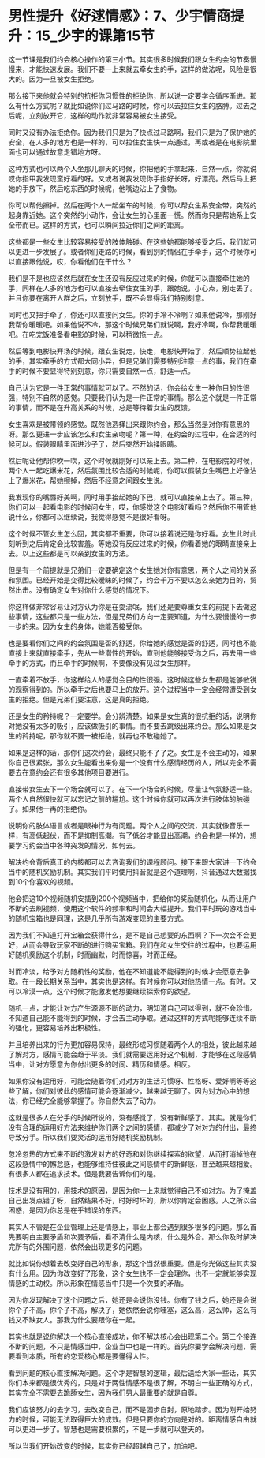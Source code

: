 # 男性提升《好逑情感》：7、少宇情商提升：15_少宇的课第15节

这一节课是我们约会核心操作的第三小节。其实很多时候我们跟女生约会的节奏慢慢来，才能快速发展。我们不要一上来就去牵女生的手，这样的做法呢，风险是很大的。因为一旦被女生拒绝。

那么接下来他就会特别的抗拒你习惯性的拒绝你，所以说一定要学会循序渐进。那么有什么方式呢？就比如说你们过马路的时候，你可以去拉住女生的胳膊。过去之后呢，立刻放开它，这样的动作就非常容易被女生接受。

同时又没有办法拒绝你。因为我们只是为了快点过马路啊，我们只是为了保护她的安全，在人多的地方也是一样的，可以拉住女生快一点通过，再或者是在电影院里面也可以通过故意走错地方呀。

这种方式也可以两个人坐那儿聊天的时候，你把他的手拿起来，自然一点，你就说哎你指甲我发现蛮好看的呀。又或者说我发现你手指好长呀，好漂亮。然后马上把她的手放下，然后吃东西的时候呢，他嘴边沾上了食物。

你可以帮他擦掉。然后在两个人一起坐车的时候，你可以帮女生系安全带，突然的起身靠近她。这个突然的小动作，会让女生的心里面一慌。然而你只是帮她系上安全带而已。这样的方式，也可以瞬间拉近你们之间的距离。

这些都是一些女生比较容易接受的肢体触碰。在这些她都能够接受之后，我们就可以更进一步发展了。或者你们走路的时候，看到别的情侣在手牵手，这个时候你可以直接跟他说，哎，你看他们在干什么？

我们是不是也应该然后就在女生还没有反应过来的时候，你就可以直接牵住她的手，同样在人多的地方也可以直接去牵住女生的手，跟她说，小心点，别走丢了。并且你要在离开人群之后，立刻放手，既不会显得我们特别刻意。

同时也又把手牵了，你还可以直接问女生。你的手冷不冷啊？如果他说冷，那刚好我帮你暖暖吧。如果他说不冷，那这个时候兄弟们就说啊，我好冷啊，你帮我暖暖吧。在吃完饭准备看电影的时候，可以稍微拖一点。

然后等到电影快开场的时候，跟女生说走，快走，电影快开始了，然后顺势拉起他的手，其实牵手的方式都大同小异，但是兄弟们需要特别注意一点的事，我们在牵手的时候不要显得特别刻意，你只需要自然一点，舒适一点。

自己认为它是一件正常的事情就可以了。不然的话，你会给女生一种你目的性很强，特别不自然的感觉。只要我们认为是一件正常的事情。那么这个就是一件正常的事情，而不是在升高关系的时候，总是等待着女生的反馈。

女生喜欢是被带领的感觉。既然他选择出来跟你约会，那么当然是对你有意思的呀。那么更进一步应该怎么和女生亲吻呢？第一种，在约会的过程中，在合适的时候可以。假装眼睛里面进沙子了，然后突然开始揉眼睛。

然后呢让他帮你吹一吹，这个时候就刚好可以亲上去。第二种，在电影院的时候，两个人一起吃爆米花，然后氛围比较合适的时候呢，你可以假装女生嘴巴上好像沾上了爆米花，帮她擦掉，然后不经意之间跟女生说。

我发现你的嘴唇好美啊，同时用手抬起她的下巴，就可以直接亲上去了。第三种，你们可以一起看电影的时候问女生，哎，你感觉这个电影好看吗？然后你不用管他说什么，你都可以继续说，我觉得感觉不是很好看呀。

这个时候不管女生怎么回，其实都不重要，你可以接着说还是你好看。女生此时此刻听到之后肯定会比较害羞。等她没有反应过来的时候，你看着她的眼睛直接亲上去。以上这些都是可以亲到女生的方法。

但是有一个前提就是兄弟们一定要确定这个女生她对你有意思，两个人之间的关系和氛围。已经开始是变得比较暧昧的时候了，约会千万不要以怎么亲她为目的，贸然出击。没有确定女生对你什么感觉的情况下。

你这样做非常容易让对方认为你是在耍流氓，我们还是要尊重女生的前提下去做这些事情，这些都只是一些方法，但是兄弟们方向一定要知道，为什么要慢慢的一步一步的来。因为女生的身体，她能否接受你。

也是要看你们之间的约会氛围是否的舒适，你给她的感觉是否的舒适，同时也不能直接上来就直接牵手，先从一些潜性的开始，直到他能够接受你之后，再去用一些牵手的方式，而且牵手的时候啊，不要像没有见过女生那样。

一直牵着不放手，你这样给人的感觉会目的性很强。这时候这些女生都是能够敏锐的观察得到的。所以牵手之后也要马上的放开。这个过程当中一定会经常遭受到女生的拒绝。但是兄弟们要注意，这是真的拒绝。

还是女生的矜持呢？一定要学。会分辨清楚。如果是女生真的很抗拒的话，说明你对她没有太多的吸引，应该做吸引的事情。而不要去跳级出来约会。那么如果是女生的矜持呢，那你就不要一被拒绝，就再也不敢碰她了。

如果是这样的话，那你们这次约会，最终只能不了了之。女生是不会主动的，如果你自己很紧张，那么女生能看出来你是一个没有什么感情经历的人，所以完全不需要去在意约会还有很多其他项目要进行。

直接带女生去下一个场合就可以了。在下一个场合的时候，尽量让气氛舒适一些。两个人自然很快就可以忘记之前的尴尬。这个时候你就可以再次进行肢体的触碰了。如果他一再的拒绝你。

说明你的肢体语言或者是眼神行为有问题。两个人之间的交流，其实就像音乐一样，有高低起伏，而不是抑制高潮。有了低谷才能显出高潮，约会也是一样的，想要学习约会当中各种突发的情况，如何去。

解决约会背后真正的内核都可以去咨询我们的课程顾问。接下来跟大家讲一下约会当中的随机奖励机制。其实我们平时使用抖音就是这个道理啊，抖音通过大数据找到10个你喜欢的视频。

他会把这10个视频随机安插到200个视频当中，把给你的奖励随机化，从而让用户不断的去刷视频，使用这个软件的频率和时间会大幅提升。我们平时玩的游戏当中的随机宝箱也是同理，这是几乎所有游戏变现的主要方式。

因为我们不知道打开宝箱会获得什么，是不是自己想要的东西啊？下一次会不会更好，从而会导致玩家不断的进行购买宝箱。我们在和女生交往的过程中，也要运用好随机奖励这个机制，时而幽默，时而惊喜，时而正经。

时而冷淡，给予对方随机性的奖励，他在不知道能不能得到的时候才会愿意去争取。在一段长期关系当中，其实也是这样。有时候你可以对他热情一点。有时。又可以冷漠一点，这个时候才能激发他想要继续探索你的欲望。

随机一点，才能让对方产生源源不断的动力，明知道自己可以得到，就不会珍惜。不知道自己能不能得到的时候，才会去主动争取。通过这样的方式呢能够连续不断的强化，更容易培养出积极性。

并且培养出来的行为更加容易保持，最终形成习惯随着两个人的相处，彼此越来越了解对方，感情可能会趋于平淡。我们就需要运用好这个机制，才能够在这段感情当中，让对方愿意为你付出更多的时间、精历和情感。相反。

如果你没有运用好，可能会随着你们对对方的生活习惯呀、性格呀、爱好啊等等这些了解，你们对彼此的感情可能会逐渐减少，越来越无聊了。因为对方心中的想法，你已经完全能够掌握了。你自然失去了动力。

这就是很多人在分手的时候所说的，没有感觉了，没有新鲜感了。其实。就是你们没有合理的运用好方法来维护你们两个之间的感情，都减少了对对方的付出，最终导致分手。所以我们要灵活的运用好随机奖励机制。

忽冷忽热的方式来不断的激发对方的好奇和对你继续探索的欲望，从而打消掉他在这段感情中的懈怠感，也能够维持住彼此之间感情中的新鲜感，甚至越来越相爱。有很多人都在追求技术。但是我要告诉你们的是。

技术是没有用的，用技术的原因，是因为你一上来就觉得自己不如对方。为了掩盖自己出发点错了呀，自然结果不好，时好时坏的，所以你肯定会困惑。人之所以会困惑，是因为你总是在乎错误的东西。

其实人不管是在企业管理上还是情感上，事业上都会遇到很多很多的问题。那么首先要明白主要矛盾和次要矛盾，看不清什么是内核，什么是外合。那么你及时解决完所有的外围问题，依然会出现更多的问题。

就比如说你想着去改变好自己的形象，那这个当然很重要。但是你光做这些其实没有什么用。因为你改变好了形象，这个女生也不一定会理你，也不一定就能够实现情感的主动权。所以形象在情感当中只是一个次要的矛盾。

因为你发现解决了这个问题之后，她还是会说你没钱。你有了钱之后，她还是会说你个子不高，你个子不高，解决了，她依然会说你哇塞，这么高，这么帅，这么有钱又不缺女人。那我为什么要跟你在一起。

其实也就是说你解决一个核心直接成功，你不解决核心会出现第二个。第三个接连不断的问题，不只是情感当中，企业当中也是一样的。首先你要学会解决问题，需要看到本质，所有的恋爱核心都是要懂得人性。

看到问题的核心直接解决问题。这个才是智慧的逻辑，最后送给大家一些话，其实你们本来都是很优秀的，只是对于两性情感不是很了解，不明白一些正确的方式，其实完全不需要去跪舔女生，因为我们男人最重要的就是自尊。

我们应该努力的去学习，去改变自己，而不是固步自封，原地踏步。因为刚开始努力的时候，可能无法取得巨大的成效。但是只要你的方向是对的。距离情感自由就可以更进一步了。智慧也是需要积累的，不是一步就可以登天的。

所以当我们开始改变的时候，其实你已经超越自己了，加油吧。